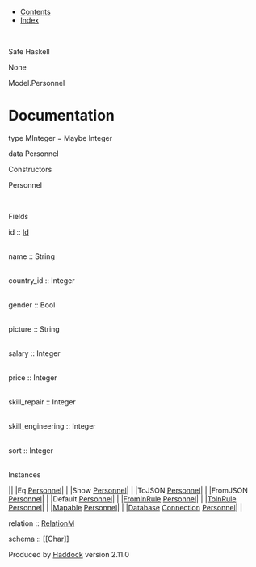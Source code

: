 -   [Contents](index.html)
-   [Index](doc-index.html)

 

Safe Haskell

None

Model.Personnel

Documentation
=============

type MInteger = Maybe Integer

data Personnel

Constructors

Personnel

 

Fields

id :: [Id](Model-General.html#t:Id)  
 

name :: String  
 

country\_id :: Integer  
 

gender :: Bool  
 

picture :: String  
 

salary :: Integer  
 

price :: Integer  
 

skill\_repair :: Integer  
 

skill\_engineering :: Integer  
 

sort :: Integer  
 

Instances

||
|Eq [Personnel](Model-Personnel.html#t:Personnel)| |
|Show [Personnel](Model-Personnel.html#t:Personnel)| |
|ToJSON [Personnel](Model-Personnel.html#t:Personnel)| |
|FromJSON [Personnel](Model-Personnel.html#t:Personnel)| |
|Default [Personnel](Model-Personnel.html#t:Personnel)| |
|[FromInRule](Data-InRules.html#t:FromInRule) [Personnel](Model-Personnel.html#t:Personnel)| |
|[ToInRule](Data-InRules.html#t:ToInRule) [Personnel](Model-Personnel.html#t:Personnel)| |
|[Mapable](Model-General.html#t:Mapable) [Personnel](Model-Personnel.html#t:Personnel)| |
|[Database](Model-General.html#t:Database) [Connection](Data-SqlTransaction.html#t:Connection) [Personnel](Model-Personnel.html#t:Personnel)| |

relation :: [RelationM](Data-Relation.html#t:RelationM)

schema :: [[Char]]

Produced by [Haddock](http://www.haskell.org/haddock/) version 2.11.0
